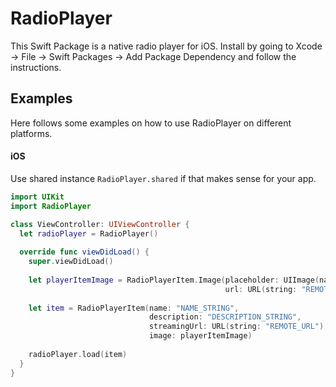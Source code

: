 # RadioPlayer

This Swift Package is a native radio player for iOS. Install by going to Xcode -> File -> Swift Packages -> Add Package Dependency and follow the instructions.

## Examples

Here follows some examples on how to use RadioPlayer on different platforms.

#### iOS

Use shared instance `RadioPlayer.shared` if that makes sense for your app.

```swift
import UIKit
import RadioPlayer

class ViewController: UIViewController {
  let radioPlayer = RadioPlayer()
  
  override func viewDidLoad() {
    super.viewDidLoad()
 
    let playerItemImage = RadioPlayerItem.Image(placeholder: UIImage(named: "LOCAL_IMAGE_NAME_STRING")!,
                                                url: URL(string: "REMOTE_IMAGE_URL"))
    
    let item = RadioPlayerItem(name: "NAME_STRING",
                               description: "DESCRIPTION_STRING",
                               streamingUrl: URL(string: "REMOTE_URL")!,
                               image: playerItemImage)
    
    radioPlayer.load(item)
  }
}
```
